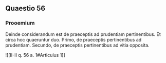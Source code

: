 ## Quaestio 56

### Prooemium

Deinde considerandum est de praeceptis ad prudentiam pertinentibus. Et circa hoc quaeruntur duo. Primo, de praeceptis pertinentibus ad prudentiam. Secundo, de praeceptis pertinentibus ad vitia opposita.

![[II-II q. 56 a. 1#Articulus 1]]

